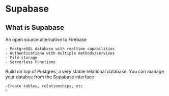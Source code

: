 
# Supabase

## What is Supabase

An open source alternative to Firebase

    - PostgreSQL database with realtime capabilities
    - Authenticationa with multiple methods/services
    - File storage
    - Serverless Functions 

Build on top of Postgres, a very stable relational database. You can manage your databse from the Supabase interface

    -Create tables, relationships, etc
    -
